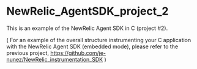 # NewRelic_AgentSDK_project_2
This is an example of the NewRelic Agent SDK in C (project #2). 

( For an example of the overall structure instrumenting your C application with the NewRelic Agent SDK (embedded mode), please refer to the previous project, https://github.com/je-nunez/NewRelic_instrumentation_SDK )
